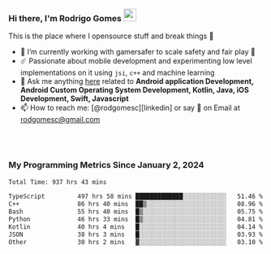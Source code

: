 
### Hi there, I'm Rodrigo Gomes <img src="https://media.giphy.com/media/hvRJCLFzcasrR4ia7z/giphy.gif" width="25px">
This is the place where I opensource stuff and break things 🤣
- 🔭 I’m currently working with gamersafer to scale safety and fair play 💜
- ☄️ Passionate about mobile development and experimenting low level implementations on it using `jsi`, `c++` and machine learning
- 💬 Ask me anything [here](https://github.com/rodgomesc/rodgomesc/issues) related to <b>Android application Development, Android Custom Operating System Development, Kotlin, Java, iOS Development, Swift, Javascript</b>
- 📫 How to reach me: [@rodgomesc][linkedin] or say 👋 on Email at [rodgomesc@gmail.com](mailto:rodgomesc@gmail.com)


<br/>

<!-- 
<picture>
  <img src="/github-metrics.svg" alt="Metrics">
</picture>
-->

</br>

### My Programming Metrics Since January 2, 2024 


<!--START_SECTION:waka-->

```txt
Total Time: 937 hrs 43 mins

TypeScript         497 hrs 58 mins █████████████░░░░░░░░░░░░   51.46 %
C++                86 hrs 40 mins  ██▒░░░░░░░░░░░░░░░░░░░░░░   08.96 %
Bash               55 hrs 40 mins  █▒░░░░░░░░░░░░░░░░░░░░░░░   05.75 %
Python             46 hrs 33 mins  █▒░░░░░░░░░░░░░░░░░░░░░░░   04.81 %
Kotlin             40 hrs 4 mins   █░░░░░░░░░░░░░░░░░░░░░░░░   04.14 %
JSON               38 hrs 3 mins   █░░░░░░░░░░░░░░░░░░░░░░░░   03.93 %
Other              30 hrs 2 mins   ▓░░░░░░░░░░░░░░░░░░░░░░░░   03.10 %
```

<!--END_SECTION:waka-->
